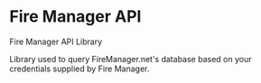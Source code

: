 # Fire Manager API
Fire Manager API Library

Library used to query FireManager.net's database based on your credentials supplied by Fire Manager.
